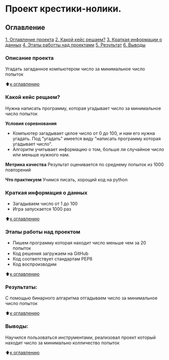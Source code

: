 # Проект крестики-нолики.

## Оглавление
[1. Оглавление проекта](https://github.com/Mbarhatov/blob/main/test_3/README.md#Описание-продукта)
[2. Какой кейс решаем?](https://github.com/Mbarhatov/blob/main/test_3/README.md#Какой-кейс-решаем)
[3. Краткая информации о данных](https://github.com/Mbarhatov/blob/main/test_3/README.md#Краткая-информации-о-данных)
[4. Этапы работты над проектами](https://github.com/Mbarhatov/blob/main/test_3/README.md#Этапы-работты-над-проектами)
[5. Результат](https://github.com/Mbarhatov/blob/main/test_3/README.md#Результат)
[6. Выводы](https://github.com/Mbarhatov/blob/main/test_3/README.md#Выводы)

### Описание проекта
Угадать загаданное компьютером число за минимальное число попыток 

:arrow_up:[к оглавлению](https://github.com/Mbarhatov/test_3/README.md#Оглавление)


### Какой кейс рещаем?
Нужна написать программу, которая угадывает число за минимальное число попыток

**Условия соревнования**
- Компьютер загадывает целое число от 0 до 100, и нам его нужна угадать. Под "угадать" имеется виду "написать программу которая угадывает число".
- Алгоритм учитывает информацию о том, больше ли случайное число или меньше нужного нам.

**Метрика качества**
Результат оценивается по среднему попыток из 1000 повторений

**Что практикуем**
Учимся писать, хорощий код на python


### Краткая информация о данных
- Загадываем число от 1 до 100
- Игра запускается 1000 раз

:arrow_up:[к оглавлению](https://github.com/Mbarhatov/blob/main/test_3/README.md#Оглавление)


### Этапы работы над проектом 
- Пишем программу которая находит число меньше чем за 20 попыток
- Код решения загружаем на GitHub 
- Код соответствует стандартам PEP8
- Код воспроизводим

:arrow_up:[к оглавлению](https://github.com/Mbarhatov/blob/main/test_3/README.md#Оглавление)

### Результаты: 
С помощью бинарного алгаритма отгадываем число за минимальное число попыток

:arrow_up:[к оглавлению](https://github.com/Mbarhatov/blob/main/test_3/README.md#Оглавление)


### Выводы: 
Научился пользоваться инструментами, реализовал проект который находит число за минимально колличество попыток

:arrow_up:[к оглавлению](https://github.com/Mbarhatov/blob/main/test_3/README.md#Оглавление)
